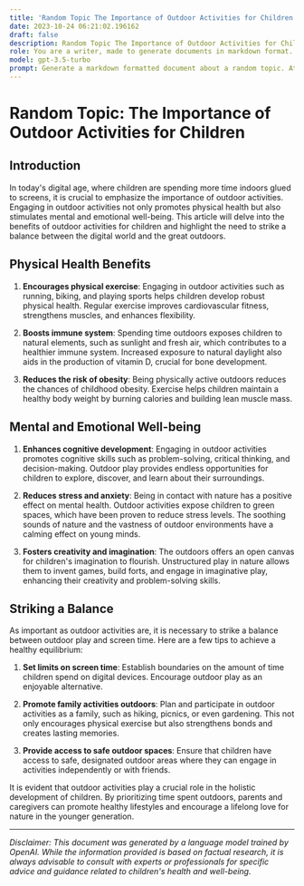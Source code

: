 ```yaml
---
title: 'Random Topic The Importance of Outdoor Activities for Children'
date: 2023-10-24 06:21:02.196162
draft: false
description: Random Topic The Importance of Outdoor Activities for Children
role: You are a writer, made to generate documents in markdown format. It is very important that all of the documents you generate are in valid markdown format.
model: gpt-3.5-turbo
prompt: Generate a markdown formatted document about a random topic. At the bottom, include a disclaimer explaining that the document was generated by you. The first line of the document should be the title. Make sure that the entire document is in proper markdown format, using a mix of various tags to make the document visually appealing.
---
```


# Random Topic: The Importance of Outdoor Activities for Children

## Introduction

In today's digital age, where children are spending more time indoors glued to screens, it is crucial to emphasize the importance of outdoor activities. Engaging in outdoor activities not only promotes physical health but also stimulates mental and emotional well-being. This article will delve into the benefits of outdoor activities for children and highlight the need to strike a balance between the digital world and the great outdoors.

## Physical Health Benefits

1. **Encourages physical exercise**: Engaging in outdoor activities such as running, biking, and playing sports helps children develop robust physical health. Regular exercise improves cardiovascular fitness, strengthens muscles, and enhances flexibility.

2. **Boosts immune system**: Spending time outdoors exposes children to natural elements, such as sunlight and fresh air, which contributes to a healthier immune system. Increased exposure to natural daylight also aids in the production of vitamin D, crucial for bone development.

3. **Reduces the risk of obesity**: Being physically active outdoors reduces the chances of childhood obesity. Exercise helps children maintain a healthy body weight by burning calories and building lean muscle mass.

## Mental and Emotional Well-being

1. **Enhances cognitive development**: Engaging in outdoor activities promotes cognitive skills such as problem-solving, critical thinking, and decision-making. Outdoor play provides endless opportunities for children to explore, discover, and learn about their surroundings.

2. **Reduces stress and anxiety**: Being in contact with nature has a positive effect on mental health. Outdoor activities expose children to green spaces, which have been proven to reduce stress levels. The soothing sounds of nature and the vastness of outdoor environments have a calming effect on young minds.

3. **Fosters creativity and imagination**: The outdoors offers an open canvas for children's imagination to flourish. Unstructured play in nature allows them to invent games, build forts, and engage in imaginative play, enhancing their creativity and problem-solving skills.

## Striking a Balance

As important as outdoor activities are, it is necessary to strike a balance between outdoor play and screen time. Here are a few tips to achieve a healthy equilibrium:

1. **Set limits on screen time**: Establish boundaries on the amount of time children spend on digital devices. Encourage outdoor play as an enjoyable alternative.

2. **Promote family activities outdoors**: Plan and participate in outdoor activities as a family, such as hiking, picnics, or even gardening. This not only encourages physical exercise but also strengthens bonds and creates lasting memories.

3. **Provide access to safe outdoor spaces**: Ensure that children have access to safe, designated outdoor areas where they can engage in activities independently or with friends.

It is evident that outdoor activities play a crucial role in the holistic development of children. By prioritizing time spent outdoors, parents and caregivers can promote healthy lifestyles and encourage a lifelong love for nature in the younger generation.

---

*Disclaimer: This document was generated by a language model trained by OpenAI. While the information provided is based on factual research, it is always advisable to consult with experts or professionals for specific advice and guidance related to children's health and well-being.*
